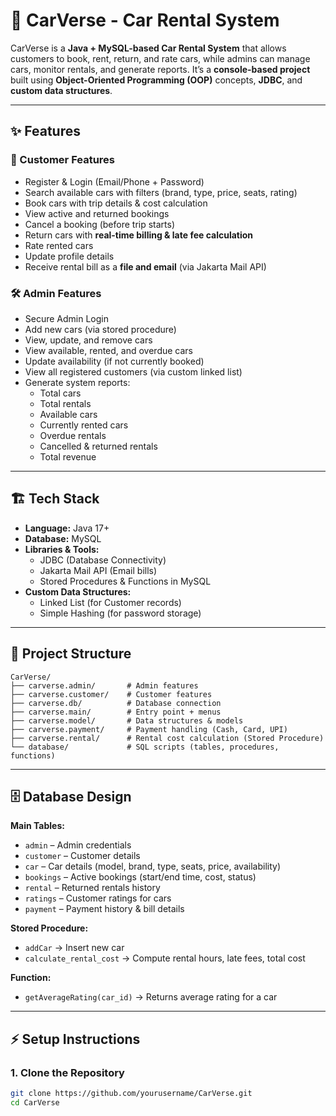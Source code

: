 # 🚗 CarVerse - Car Rental System  

CarVerse is a **Java + MySQL-based Car Rental System** that allows customers to book, rent, return, and rate cars, while admins can manage cars, monitor rentals, and generate reports. It’s a **console-based project** built using **Object-Oriented Programming (OOP)** concepts, **JDBC**, and **custom data structures**.  

---

## ✨ Features  

### 👤 Customer Features  
- Register & Login (Email/Phone + Password)  
- Search available cars with filters (brand, type, price, seats, rating)  
- Book cars with trip details & cost calculation  
- View active and returned bookings  
- Cancel a booking (before trip starts)  
- Return cars with **real-time billing & late fee calculation**  
- Rate rented cars  
- Update profile details  
- Receive rental bill as a **file and email** (via Jakarta Mail API)  

### 🛠️ Admin Features  
- Secure Admin Login  
- Add new cars (via stored procedure)  
- View, update, and remove cars  
- View available, rented, and overdue cars  
- Update availability (if not currently booked)  
- View all registered customers (via custom linked list)  
- Generate system reports:  
  - Total cars  
  - Total rentals  
  - Available cars  
  - Currently rented cars  
  - Overdue rentals  
  - Cancelled & returned rentals  
  - Total revenue  

---

## 🏗️ Tech Stack  

- **Language:** Java 17+  
- **Database:** MySQL  
- **Libraries & Tools:**  
  - JDBC (Database Connectivity)  
  - Jakarta Mail API (Email bills)  
  - Stored Procedures & Functions in MySQL  
- **Custom Data Structures:**  
  - Linked List (for Customer records)  
  - Simple Hashing (for password storage)  

---

## 📂 Project Structure  

```text
CarVerse/
├── carverse.admin/       # Admin features
├── carverse.customer/    # Customer features
├── carverse.db/          # Database connection
├── carverse.main/        # Entry point + menus
├── carverse.model/       # Data structures & models
├── carverse.payment/     # Payment handling (Cash, Card, UPI)
├── carverse.rental/      # Rental cost calculation (Stored Procedure)
└── database/             # SQL scripts (tables, procedures, functions)
```
---

## 🗄️ Database Design  

**Main Tables:**  
- `admin` – Admin credentials  
- `customer` – Customer details  
- `car` – Car details (model, brand, type, seats, price, availability)  
- `bookings` – Active bookings (start/end time, cost, status)  
- `rental` – Returned rentals history  
- `ratings` – Customer ratings for cars  
- `payment` – Payment history & bill details  

**Stored Procedure:**  
- `addCar` → Insert new car  
- `calculate_rental_cost` → Compute rental hours, late fees, total cost  

**Function:**  
- `getAverageRating(car_id)` → Returns average rating for a car  

---

## ⚡ Setup Instructions  

### 1. Clone the Repository  
```bash
git clone https://github.com/yourusername/CarVerse.git
cd CarVerse
